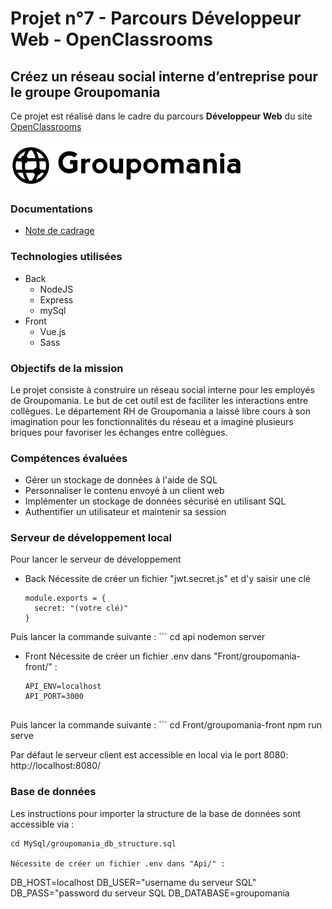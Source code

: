 # Projet n°7 - Parcours Développeur Web - OpenClassrooms
## Créez un réseau social interne d’entreprise pour le groupe Groupomania

Ce projet est réalisé dans le cadre du parcours **Développeur Web** du site [OpenClassrooms](https://openclassrooms.com/ "OpenClassrooms")

![Logo Groupomania](Front/groupomania-front/src/assets/Groupomania_Logos/small-logo.png)

### Documentations
* [Note de cadrage](z-docs/Groupomania_Specs_FR_DWJ_VF.pdf)

### Technologies utilisées
* Back
    * NodeJS
    * Express
    * mySql
* Front
    * Vue.js 
    * Sass

### Objectifs de la mission
Le projet consiste à construire un réseau social interne pour les employés de Groupomania. Le but de cet outil est de faciliter les interactions entre collègues. Le département RH de Groupomania a laissé libre cours à son imagination pour les fonctionnalités du réseau et a imaginé plusieurs briques pour favoriser les échanges entre collègues.

### Compétences évaluées
* Gérer un stockage de données à l'aide de SQL
* Personnaliser le contenu envoyé à un client web
* Implémenter un stockage de données sécurisé en utilisant SQL
* Authentifier un utilisateur et maintenir sa session

### Serveur de développement local
Pour lancer le serveur de développement

* Back
Nécessite de créer un fichier "jwt.secret.js" et d'y saisir une clé
    ```
    module.exports = {
      secret: "(votre clé)"
    }
    
Puis lancer la commande suivante :
    ``` 
    cd api
    nodemon server

* Front
Nécessite de créer un fichier .env dans "Front/groupomania-front/" :
    ```
    API_ENV=localhost
    API_PORT=3000


Puis lancer la commande suivante :
    ``` 
    cd Front/groupomania-front
    npm run serve

Par défaut le serveur client est accessible en local via le port 8080: http://localhost:8080/

### Base de données  

Les instructions pour importer la structure de la base de données sont accessible via :
```
cd MySql/groupomania_db_structure.sql

Nécessite de créer un fichier .env dans "Api/" :

```
DB_HOST=localhost
DB_USER="username du serveur SQL"
DB_PASS="password du serveur SQL
DB_DATABASE=groupomania

